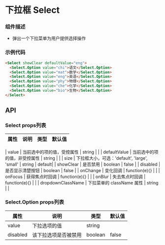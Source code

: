 # 下拉框 Select

### 组件描述
- 弹出一个下拉菜单为用户提供选择操作


### 示例代码

```html
<Select showClear defaultValue="eng">
  <Select.Option value="chi">语文</Select.Option>
  <Select.Option value="mat">数学</Select.Option>
  <Select.Option value="eng">英语</Select.Option>
  <Select.Option value="phy">物理</Select.Option>
  <Select.Option value="che">化学</Select.Option>
  <Select.Option value="bio">生物</Select.Option>
</Select>
```

## API

### Select props列表

| 属性 | 说明 | 类型 | 默认值 |
|----|-----|------|------|

| value | 当前选中的项的值，受控属性 | string |  |
| defaultValue | 当前选中的项的值，非受控属性 | string |  |
| size | 下拉框大小，可选：'default', 'large', 'small' | string | default|
| showClear | 是否禁用 | boolean | false |
| disabled | 是否显示清楚按钮 | boolean | false |
| onChange | 变化回调 | function(e){} |  |
| onFocus | 获得焦点时回调 | function(e){} |  |
| onBlur | 失去焦点时回调 | function(e){} |  |
| dropdownClassName | 下拉菜单的 className 属性 | string |  |



### Select.Option props列表

| 属性 | 说明 | 类型 | 默认值 |
|----|-----|------|------|
| value | 下拉选项的值 | string |  |
| disabled | 该下拉选项是否被禁用 | boolean | false |
